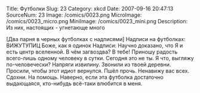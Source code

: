 Title: Футболки 
Slug: 23 
Category: xkcd 
Date: 2007-09-16 20:47:13 
SourceNum: 23 
Image: /comics/0023.png 
MicroImage: /comics/0023_micro.png 
MiniImage: /comics/0023_mini.png 
Description: Из них, настоящих - угнетающе много 

[Два парня в черных футболках с надписями]
Надписи на футболках:
ВИЖУТУПИЦ
Боже, как я одинок
Надписи:
Научно доказано, что Я и есть центр вселенной.
В чём загвоздва? В тебе!
Приношу радость всего-лишь одному человеку в сутки. Сегодня это не ты.
Я что, выгляжу по-человечески?
Напряги извилину.
Звонили из твоей деревни. Просили, чтобы этот идиот вернулся.
Пшёл прочь.
Ненавижу вас всех.
Сдохни.
На помощь.
Наверно, если эта футболка достаточно выдающаяся, кто-нибудь всё-таки влюбится в меня.
